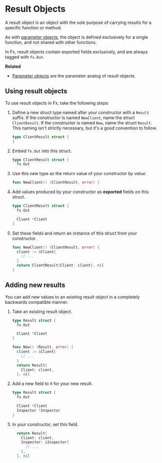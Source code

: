 # Result Objects

A result object is an object with the sole purpose of carrying results
for a specific function or method.

As with [parameter objects](parameter-objects.md),
the object is defined exclusively for a single function,
and not shared with other functions.

In Fx, result objects contain exported fields exclusively,
and are always tagged with `fx.Out`.

**Related**

- [Parameter objects](parameter-objects.md) are the parameter analog of result
  objects.

## Using result objects

To use result objects in Fx, take the following steps:

1. Define a new struct type named after your constructor
   with a `Result` suffix.
   If the constructor is named `NewClient`, name the struct `ClientResult`.
   If the constructor is named `New`, name the struct `Result`.
   This naming isn't strictly necessary, but it's a good convention to follow.

   ```go mdox-exec='region ex/result-objects/define.go empty'
   type ClientResult struct {
   }
   ```

2. Embed `fx.Out` into this struct.

   ```go mdox-exec='region ex/result-objects/define.go fxout'
   type ClientResult struct {
     fx.Out
   ```

3. Use this new type as the return value of your constructor *by value*.

   ```go mdox-exec='region ex/result-objects/define.go returnresult'
   func NewClient() (ClientResult, error) {
   ```

4. Add values produced by your constructor as **exported** fields on this struct.

   ```go mdox-exec='region ex/result-objects/define.go fields'
   type ClientResult struct {
     fx.Out

     Client *Client
   }
   ```

5. Set these fields and return an instance of this struct from your
   constructor.

   ```go mdox-exec='region ex/result-objects/define.go produce'
   func NewClient() (ClientResult, error) {
     client := &Client{
       // ...
     }
     return ClientResult{Client: client}, nil
   }
   ```

<!--
TODO: cover various tags supported on a result object.
-->

## Adding new results

You can add new values to an existing result object
in a completely backwards compatible manner.

1. Take an existing result object.

   ```go mdox-exec='region ex/result-objects/extend.go start'
   type Result struct {
     fx.Out

     Client *Client
   }

   func New() (Result, error) {
     client := &Client{
       // ...
     }
     return Result{
       Client: client,
     }, nil
   ```

2. Add a new field to it for your new result.

   ```go mdox-exec='region ex/result-objects/extend.go full'
   type Result struct {
     fx.Out

     Client *Client
     Inspector *Inspector
   }
   ```

3. In your constructor, set this field.

   ```go mdox-exec='region ex/result-objects/extend.go produce'
     return Result{
       Client: client,
       Inspector: &Inspector{
         // ...
       },
     }, nil
   ```
